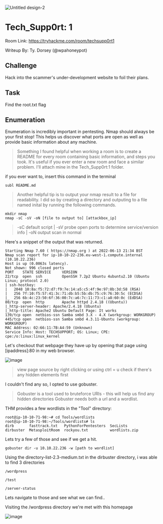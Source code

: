 ![Untitled design-2](https://user-images.githubusercontent.com/36011916/173410739-4230f91a-da73-4f8b-9949-2f2bcebdc0ea.png)
# Tech_Supp0rt: 1
Room Link: https://tryhackme.com/room/techsupp0rt1

Writeup By: Ty. Dorsey (@wpahoneypot)

## Challenge
Hack into the scammer's under-development website to foil their plans. 

## Task
Find the root.txt flag 

## Enumeration
Enumeration is incredibly important in pentesting. Nmap should always be your first stop! 
This helps us discover what ports are open as well as provide basic information about any machine.

> Something I found helpful when working a room is to create a README for every room containing basic information,
> and steps you took. It's useful if you ever enter a new room and face a similar problem. I'll attach mine in the Tech_Supp0rt:1 folder.

if you ever want to, insert this command in the terminal
```
subl README.md
```
> Another helpful tip is to output your nmap result to a file for readability. I did so by creating a directory and outputing
> to a file named inital by running the following commands.
```
mkdir nmap
nmap -sC -sV -oN [file to output to] [attackbox_ip]
```
> -sC default script | -sV probe open ports to determine service/version info | -oN output scan in normal

Here's a snippet of the output that was returned. 
```
Starting Nmap 7.60 ( https://nmap.org ) at 2022-06-13 21:34 BST
Nmap scan report for ip-10-10-22-236.eu-west-1.compute.internal (10.10.22.236)
Host is up (0.0063s latency).
Not shown: 996 closed ports
PORT    STATE SERVICE     VERSION
22/tcp  open  ssh         OpenSSH 7.2p2 Ubuntu 4ubuntu2.10 (Ubuntu Linux; protocol 2.0)
| ssh-hostkey: 
|   2048 10:8a:f5:72:d7:f9:7e:14:a5:c5:4f:9e:97:8b:3d:58 (RSA)
|   256 7f:10:f5:57:41:3c:71:db:b5:5b:db:75:c9:76:30:5c (ECDSA)
|_  256 6b:4c:23:50:6f:36:00:7c:a6:7c:11:73:c1:a8:60:0c (EdDSA)
80/tcp  open  http        Apache httpd 2.4.18 ((Ubuntu))
|_http-server-header: Apache/2.4.18 (Ubuntu)
|_http-title: Apache2 Ubuntu Default Page: It works
139/tcp open  netbios-ssn Samba smbd 3.X - 4.X (workgroup: WORKGROUP)
445/tcp open  netbios-ssn Samba smbd 4.3.11-Ubuntu (workgroup: WORKGROUP)
MAC Address: 02:66:11:7B:A4:59 (Unknown)
Service Info: Host: TECHSUPPORT; OS: Linux; CPE: cpe:/o:linux:linux_kernel

```
Let's checkout that webpage they have up by opening that page using [ipaddress]:80 in my web browser.

![image](https://user-images.githubusercontent.com/36011916/173442865-21a79d8e-541e-48ff-9cae-d26a32c47047.png)

> view page source by right clicking or using ctrl  = u
> check if there's any hidden elements first

I couldn't find any so, I opted to use gobuster. 
> Gobuster is a tool used to bruteforce URIs - this will help us find any hidden directories
> Gobuster needs both a url and a wordlist.


THM provides a few wordlists in the "Tool" directory:
```
root@ip-10-10-71-98:~# cd Tools/wordlists
root@ip-10-10-71-98:~/Tools/wordlists# ls
dirb       fasttrack.txt   PythonForPentesters  SecLists
dirbuster  MetasploitRoom  rockyou.txt          wordlists.zip

```
Lets try a few of those and see if we get a hit. 
```
gobuster dir -u 10.10.22.236 -w [path to wordlist]
```
Using the directory-list-2.3-medium.txt in the dirbuster directory, i was able to find 3 directories
```
/wordpress

/test

/server-status
```
Lets navigate to those and see what we can find..

Visiting the /wordpress directory we're met with this homepage

![image](https://user-images.githubusercontent.com/36011916/173446886-085e441c-2a1a-41cc-8069-4f572420be92.png)

